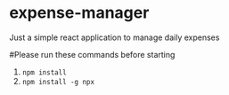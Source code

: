 # expense-manager

Just a simple react application to manage daily expenses

#Please run these commands before starting

1. `npm install`
2. `npm install -g npx`

